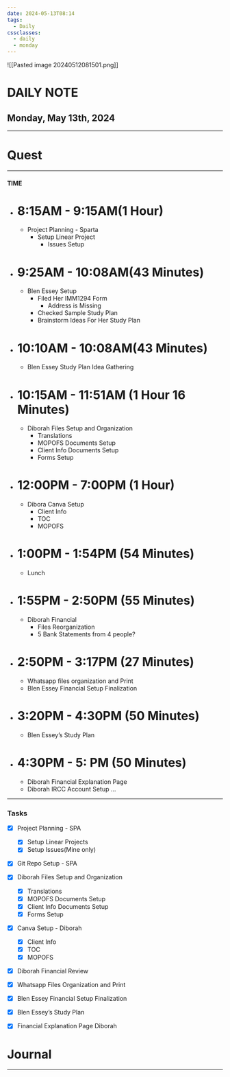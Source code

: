 ```yaml
---
date: 2024-05-13T08:14
tags:
  - Daily
cssclasses:
  - daily
  - monday
---
```

![[Pasted image 20240512081501.png]]
# DAILY NOTE
## Monday, May 13th, 2024
***
# Quest
---
#### TIME
- # 8:15AM - 9:15AM(1 Hour)
	- Project Planning - Sparta
		- Setup Linear Project
			- Issues Setup

- # 9:25AM - 10:08AM(43 Minutes)
	- Blen Essey Setup
		- Filed Her IMM1294 Form
			- Address is Missing
		- Checked Sample Study Plan
		- Brainstorm Ideas For Her Study Plan

- # 10:10AM - 10:08AM(43 Minutes)
	- Blen Essey Study Plan Idea Gathering

- # 10:15AM - 11:51AM (1 Hour 16 Minutes)
	- Diborah Files Setup and Organization 
		- Translations
		- MOPOFS Documents Setup
		- Client Info Documents Setup
		- Forms Setup

- # 12:00PM - 7:00PM (1 Hour)
	- Dibora Canva Setup
		- Client Info
		- TOC
		- MOPOFS

- # 1:00PM - 1:54PM (54 Minutes)
	- Lunch

- # 1:55PM - 2:50PM (55 Minutes)
	- Diborah Financial 
		- Files Reorganization
		- 5 Bank Statements from 4 people?

- # 2:50PM - 3:17PM (27 Minutes)
	- Whatsapp files organization and Print
	- Blen Essey Financial Setup Finalization

- # 3:20PM - 4:30PM (50 Minutes)
	- Blen Essey’s Study Plan

- # 4:30PM - 5: PM (50 Minutes)
	- Diborah Financial Explanation Page
	- Diborah IRCC Account Setup
...
***
### Tasks
- [x] Project Planning - SPA
	- [x] Setup Linear Projects
	- [x] Setup Issues(Mine only)
- [x] Git Repo Setup - SPA
- [x] Diborah Files Setup and Organization 
	- [x] Translations
	- [x] MOPOFS Documents Setup
	- [x] Client Info Documents Setup
	- [x] Forms Setup
- [x] Canva Setup - Diborah
	- [x] Client Info
	- [x] TOC
	- [x] MOPOFS
- [x] Diborah Financial Review
- [x] Whatsapp Files Organization and Print
- [x] Blen Essey Financial Setup Finalization
- [x] Blen Essey’s Study Plan
- [x] Financial Explanation Page Diborah




# Journal
---
